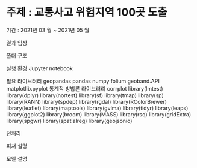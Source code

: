 # 주제 : 교통사고 위험지역 100곳 도출
기간 : 2021년 03 월 ~ 2021년 05 월

결과
입상

폴더 구조

실행 환경
Jupyter notebook

필요 라이브러리
geopandas
pandas
numpy
folium
geoband.API
matplotlib.pyplot
통계적 방법론 라이브러리
corrplot
library(lmtest)
library(dplyr)
library(nortest)
library(sf)
library(tmap)
library(sp)
library(RANN)
library(spdep)
library(rgdal)
library(RColorBrewer)
library(leaflet)
library(maptools)
library(gvlma)
library(tidyr)
library(leaps)
library(ggplot2)
library(broom)
library(MASS)
library(rsq)
library(gridExtra)
library(spgwr)
library(spatialreg)
library(geojsonio)

전처리

피쳐 설명

모델 설명
